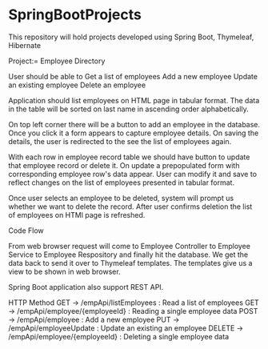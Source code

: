 # SpringBootProjects
This repository will hold projects developed using Spring Boot, Thymeleaf, Hibernate

Project:= Employee Directory

User should be able to
	Get a list of employees
	Add a new employee
	Update an existing employee
	Delete an employee
  

Application should list employees on HTML page in tabular format. The data in the table will be sorted on last name in ascending order alphabetically.

On top left corner there will be a button to add an employee in the database. Once you click it a form appears to capture employee details. On saving the details, the user is redirected to the see the list of employees again.

With each row in employee record table we should have button to update that employee record or delete it. On update a prepopulated form with corresponding employee row's data appear. User can modify it and save to reflect changes on the list of employees presented in tabular format.

Once user selects an employee to be deleted, system will prompt us whether we want to delete the record. After user confirms deletion the list of employees on HTMl page is refreshed. 


Code Flow

From web browser request will come to Employee Controller to Employee Service to Employee Respository and finally hit the database.
We get the data back to send it over to Thymeleaf templates. The templates give us a view to be shown in web browser.

Spring Boot application also support REST API.

HTTP Method
  GET      -> /empApi/listEmployees :  Read a list of employees
  GET      -> /empApi/employee/{employeeId} : Reading a single employee data
  POST     -> /empApi/employee : Add a new employee
  PUT     -> /empApi/employeeUpdate : Update an existing an employee
  DELETE  -> /empApi/employee/{employeeId} : Deleting a single employee data

